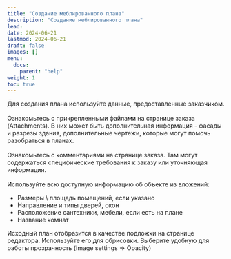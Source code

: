 ```yaml
---
title: "Создание меблированного плана"
description: "Создание меблированного плана"
lead:
date: 2024-06-21
lastmod: 2024-06-21
draft: false
images: []
menu:
  docs:
    parent: "help"
weight: 1
toc: true
---
```


Для создания плана используйте данные, предоставленные заказчиком.
<br><br>
Ознакомьтесь с прикрепленными файлами на странице заказа (Attachments). В них может быть дополнительная информация - фасады и разрезы здания, дополнительные чертежи, которые могут помочь разобраться в планах.
<br><br>
Ознакомьтесь с комментариями на странице заказа. Там могут содержаться специфические требования к заказу или уточняющая информация.
<br><br>
Используйте всю доступную информацию об объекте из вложений:

- Размеры \ площадь помещений, если указано
- Направление и типы дверей, окон
- Расположение сантехники, мебели, если есть на плане
- Название комнат

Исходный план отобразится в качестве подложки на странице редактора. Используйте его для обрисовки. Выберите удобную для работы прозрачность (Image settings ⇒ Opacity)



